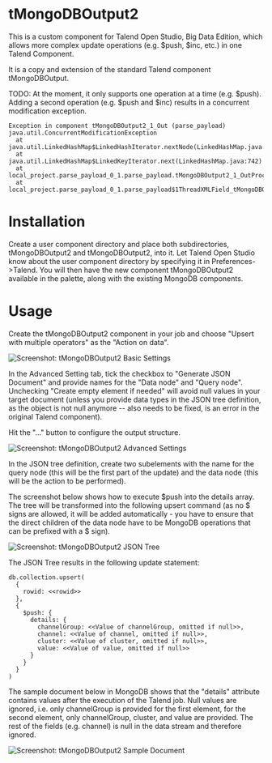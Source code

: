 # tMongoDBOutput2

This is a custom component for Talend Open Studio, Big Data Edition, 
which allows more complex update operations (e.g. $push, $inc, etc.) in one Talend Component.

It is a copy and extension of the standard Talend component tMongoDBOutput.

TODO: At the moment, it only supports one operation at a time (e.g. $push). Adding a second operation (e.g. $push and $inc) results in a concurrent modification exception.

```
Exception in component tMongoDBOutput2_1_Out (parse_payload)
java.util.ConcurrentModificationException
  at java.util.LinkedHashMap$LinkedHashIterator.nextNode(LinkedHashMap.java:719)
  at java.util.LinkedHashMap$LinkedKeyIterator.next(LinkedHashMap.java:742)
  at local_project.parse_payload_0_1.parse_payload.tMongoDBOutput2_1_OutProcess(parse_payload.java:5291)
  at local_project.parse_payload_0_1.parse_payload$1ThreadXMLField_tMongoDBOutput2_1_In.run(parse_payload.java:2297)
```

Installation
============

Create a user component directory and place both subdirectories,
tMongoDBOutput2 and tMongoDBOutput2, into it. Let Talend Open Studio know about the
user component directory by specifying it in Preferences->Talend. You
will then have the new component tMongoDBOutput2 available in the
palette, along with the existing MongoDB components.

Usage
=====

Create the tMongoDBOutput2 component in your job and choose "Upsert with multiple operators" as the "Action on data".

![Screenshot: tMongoDBOutput2 Basic Settings](./images/screen_tMongoDBOutput2_Basic_Settings.png)

In the Advanced Setting tab, tick the checkbox to "Generate JSON Document" and provide names for the "Data node" and "Query node". Unchecking "Create empty element if needed" will avoid null values in your target document (unless you provide data types in the JSON tree definition, as the object is not null anymore -- also needs to be fixed, is an error in the original Talend component).

Hit the "..." button to configure the output structure.

![Screenshot: tMongoDBOutput2 Advanced Settings](./images/screen_tMongoDBOutput2_Advanced_Settings.png)

In the JSON tree definition, create two subelements with the name for the query node (this will be the first part of the update) and the data node (this will be the action to be performed).

The screenshot below shows how to execute $push into the details array. The tree will be transformed into the following upsert command (as no $ signs are allowed, it will be added automatically - you have to ensure that the direct children of the data node have to be MongoDB operations that can be prefixed with a $ sign).

![Screenshot: tMongoDBOutput2 JSON Tree](./images/screen_tMongoDBOutput2_JSON_Tree.png)

The JSON Tree results in the following update statement:

```
db.collection.upsert(
  {
    rowid: <<rowid>>
  },
  {
    $push: {
      details: {
        channelGroup: <<Value of channelGroup, omitted if null>>,
        channel: <<Value of channel, omitted if null>>,
        cluster: <<Value of cluster, omitted if null>>,
        value: <<Value of value, omitted if null>>
      }
    }
  }
)
```

The sample document below in MongoDB shows that the "details" attribute contains values after the execution of the Talend job. Null values are ignored, i.e. only channelGroup is provided for the first element, for the second element, only channelGroup, cluster, and value are provided. The rest of the fields (e.g. channel) is null in the data stream and therefore ignored.

![Screenshot: tMongoDBOutput2 Sample Document](./images/screen_tMongoDBOutput2_Sample_Document.png)

